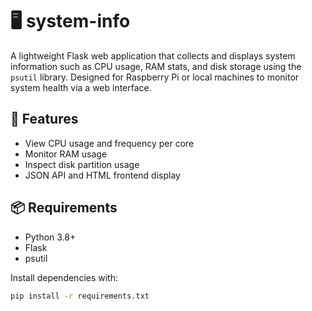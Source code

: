 # 🖥️ system-info

A lightweight Flask web application that collects and displays system information such as CPU usage, RAM stats, and disk storage using the `psutil` library. Designed for Raspberry Pi or local machines to monitor system health via a web interface.

## 🚀 Features

- View CPU usage and frequency per core
- Monitor RAM usage
- Inspect disk partition usage
- JSON API and HTML frontend display

## 📦 Requirements

- Python 3.8+
- Flask
- psutil

Install dependencies with:

```bash
pip install -r requirements.txt
```
